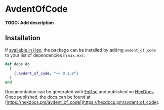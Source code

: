 # AvdentOfCode

**TODO: Add description**

## Installation

If [available in Hex](https://hex.pm/docs/publish), the package can be installed
by adding `avdent_of_code` to your list of dependencies in `mix.exs`:

```elixir
def deps do
  [
    {:avdent_of_code, "~> 0.1.0"}
  ]
end
```

Documentation can be generated with [ExDoc](https://github.com/elixir-lang/ex_doc)
and published on [HexDocs](https://hexdocs.pm). Once published, the docs can
be found at [https://hexdocs.pm/avdent_of_code](https://hexdocs.pm/avdent_of_code).

